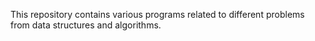 This repository contains various programs related to different problems from data structures and algorithms.
